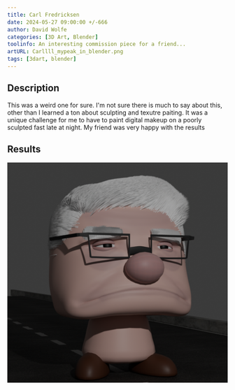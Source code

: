 ```yaml
---
title: Carl Fredricksen
date: 2024-05-27 09:00:00 +/-666
author: David Wolfe
categories: [3D Art, Blender]
toolinfo: An interesting commission piece for a friend...
artURL: Carllll_mypeak_in_blender.png
tags: [3dart, blender] 
---
```

## Description

This was a weird one for sure. I'm not sure there is much to say about this, other than I learned a ton about sculpting and texutre paiting. It was a unique challenge for me to have to paint digital makeup on a poorly sculpted fast late at night. My friend was very happy with the results

## Results

![Render](/images/3dart/Carllll_mypeak_in_blender.png)